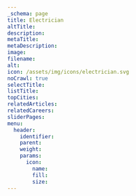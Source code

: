 ```yaml
---
_schema: page
title: Electrician
altTitle:
description:
metaTitle:
metaDescription:
image:
filename:
alt:
icon: /assets/img/icons/electrician.svg
noCrawl: true
selectTitle:
listTitle:
topCities:
relatedArticles:
relatedCareers:
sliderPages:
menu:
  header:
    identifier:
    parent:
    weight:
    params:
      icon:
        name:
        fill:
        size:
---
```

